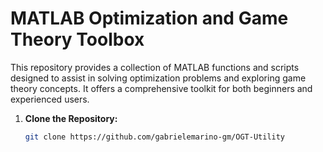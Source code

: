 # MATLAB Optimization and Game Theory Toolbox

This repository provides a collection of MATLAB functions and scripts designed to assist in solving optimization problems and exploring game theory concepts. It offers a comprehensive toolkit for both beginners and experienced users.

1. **Clone the Repository:**
   ```bash
   git clone https://github.com/gabrielemarino-gm/OGT-Utility
